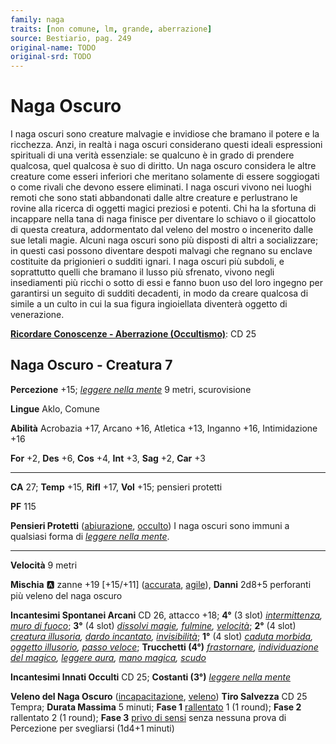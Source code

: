 ```yaml
---
family: naga
traits: [non comune, lm, grande, aberrazione]
source: Bestiario, pag. 249
original-name: TODO
original-srd: TODO
---
```


# Naga Oscuro

I naga oscuri sono creature malvagie e invidiose che bramano il potere e la ricchezza. Anzi, in realtà i naga oscuri considerano questi ideali espressioni spirituali di una verità essenziale: se qualcuno è in grado di prendere qualcosa, quel qualcosa è suo di diritto. Un naga oscuro considera le altre creature come esseri inferiori che meritano solamente di essere soggiogati o come rivali che devono essere eliminati. I naga oscuri vivono nei luoghi remoti che sono stati abbandonati dalle altre creature e perlustrano le rovine alla ricerca di oggetti magici preziosi e potenti. Chi ha la sfortuna di incappare nella tana di naga finisce per diventare lo schiavo o il giocattolo di questa creatura, addormentato dal veleno del mostro o incenerito dalle sue letali magie. Alcuni naga oscuri sono più disposti di altri a socializzare; in questi casi possono diventare despoti malvagi che regnano su enclave costituite da prigionieri o sudditi ignari. I naga oscuri più subdoli, e soprattutto quelli che bramano il lusso più sfrenato, vivono negli insediamenti più ricchi o sotto di essi e fanno buon uso del loro ingegno per garantirsi un seguito di sudditi decadenti, in modo da creare qualcosa di simile a un culto in cui la sua figura ingioiellata diventerà oggetto di venerazione.

**[Ricordare Conoscenze - Aberrazione (Occultismo)](/azioni/ricordare-conoscenze)**: CD 25

## Naga Oscuro - Creatura 7

**Percezione** +15; *[leggere nella mente](/incantesimi/leggere-nella-mente)* 9 metri, scurovisione

**Lingue** Aklo, Comune

**Abilità** Acrobazia +17, Arcano +16, Atletica +13, Inganno +16, Intimidazione +16

**For** +2, **Des** +6, **Cos** +4, **Int** +3, **Sag** +2, **Car** +3

***

**CA** 27; **Temp** +15, **Rifl** +17, **Vol** +15; pensieri protetti

**PF** 115

**Pensieri Protetti** ([abiurazione](/tratti/abiurazione), [occulto](/tratti/occulto)) I naga oscuri sono immuni a qualsiasi forma di *[leggere nella mente](/incantesimi/leggere-nella-mente)*.

***

**Velocità** 9 metri

**Mischia** :a: zanne +19 \[+15/+11] ([accurata](/tratti/accurata), [agile](/tratti/agile)), **Danni** 2d8+5 perforanti più veleno del naga oscuro

**Incantesimi Spontanei Arcani** CD 26, attacco +18; **4°** (3 slot) *[intermittenza](/incantesimi/intermittenza), [muro di fuoco](/incantesimi/muro-di-fuoco)*; **3°** (4 slot) *[dissolvi magie](/incantesimi/dissolvi-magie), [fulmine](/incantesimi/fulmine), [velocità](/incantesimi/velocita)*; **2°** (4 slot) *[creatura illusoria](/incantesimi/creatura-illusoria), [dardo incantato](/incantesimi/dardo-incantato), [invisibilità](/incantesimi/invisibilita)*; **1°** (4 slot) *[caduta morbida](/incantesimi/caduta-morbida), [oggetto illusorio](/incantesimi/oggetto-illusorio), [passo veloce](/incantesimi/passo-veloce)*; **Trucchetti (4°)** *[frastornare](/incantesimi/frastornare), [individuazione del magico](/incantesimi/individuazione-del-magico), [leggere aura](/incantesimi/leggere-aura), [mano magica](/incantesimi/mano-magica), [scudo](/incantesimi/scudo)*

**Incantesimi Innati Occulti** CD 25; **Costanti (3°)** *[leggere nella mente](/incantesimi/leggere-nella-mente)*

**Veleno del Naga Oscuro** ([incapacitazione](/tratti/incapacitazione), [veleno](/tratti/veleno)) **Tiro Salvezza** CD 25 Tempra; **Durata Massima** 5 minuti; **Fase 1** [rallentato](/condizioni/rallentato) 1 (1 round); **Fase 2** rallentato 2 (1 round); **Fase 3** [privo di sensi](/condizioni/privo-di-sensi) senza nessuna prova di Percezione per svegliarsi (1d4+1 minuti)
